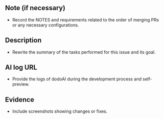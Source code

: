 ## Note  (if necessary)
- Record the NOTES and requirements related to the order of merging PRs or any necessary configurations.

## Description
- Rewrite the summary of the tasks performed for this issue and its goal.

## AI log URL
- Provide the logs of dodoAI during the development process and self-preview.

## Evidence
- Include screenshots showing changes or fixes.